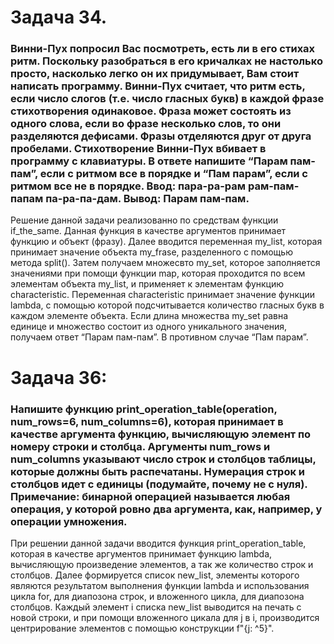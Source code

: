 # Задача 34.   
 ### Винни-Пух попросил Вас посмотреть, есть ли в его стихах ритм. Поскольку разобраться в его кричалках не настолько просто, насколько легко он их придумывает, Вам стоит написать программу. Винни-Пух считает, что ритм есть, если число слогов (т.е. число гласных букв) в каждой фразе стихотворения одинаковое. Фраза может состоять из одного слова, если во фразе несколько слов, то они разделяются дефисами. Фразы отделяются друг от друга пробелами. Стихотворение Винни-Пух вбивает в программу с клавиатуры. В ответе напишите “Парам пам-пам”, если с ритмом все в порядке и “Пам парам”, если с ритмом все не в порядке.  Ввод:  пара-ра-рам рам-пам-папам па-ра-па-дам. Вывод: Парам пам-пам.      

Решение данной задачи реализованно по средствам функции if_the_same. Данная функция в качестве аргументов принимает функцию и объект (фразу). Далее вводится переменная my_list, которая принимает значение объекта my_frase, разделенного с помощью метода split(). Затем получаем множесвто my_set,  которое заполняется значениями при помощи функции map, которая проходится по всем элементам объекта my_list, и применяет к элементам функцию characteristic.  Переменная characteristic принимает значение функции lambda, с помощью которой подсчитывается количество гласных букв в каждом элементе объекта.  Если длина множества my_set равна единице и множество состоит из одного уникального значения, получаем ответ “Парам пам-пам”. В противном случае “Пам парам”. 


# Задача 36:   
### Напишите функцию print_operation_table(operation, num_rows=6, num_columns=6), которая принимает в качестве аргумента функцию, вычисляющую элемент по номеру строки и столбца. Аргументы num_rows и num_columns указывают число строк и столбцов таблицы, которые должны быть распечатаны. Нумерация строк и столбцов идет с единицы (подумайте, почему не с нуля). Примечание: бинарной операцией называется любая операция, у которой ровно два аргумента, как, например, у операции умножения.



При решении данной задачи вводится функция print_operation_table, которая в качестве аргументов принимает функцию lambda, вычисляющую произведение элементов, а так же количество строк и столбцов. Далее формируется список new_list, элементы которого являются результатом выполнения функции lambda и использования цикла for, для диапозона строк, и вложенного цикла, для диапозона столбцов.  Каждый элемент i списка new_list выводится на печать с новой строки, и при помощи вложенного цикала для j в i, производится центрирование элементов с помощью конструкции f"{j: ^5}". 


